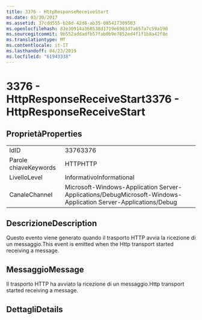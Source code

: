 ```yaml
---
title: 3376 - HttpResponseReceiveStart
ms.date: 03/30/2017
ms.assetid: 37cdd555-b28d-42d8-ab35-085417309503
ms.openlocfilehash: 83e30914a368538d1719e6983d7a657a7c59a190
ms.sourcegitcommit: 9b552addadfb57fab0b9e7852ed4f1f1b8a42f8e
ms.translationtype: MT
ms.contentlocale: it-IT
ms.lasthandoff: 04/23/2019
ms.locfileid: "61943338"
---
```

# <a name="3376---httpresponsereceivestart"></a><span data-ttu-id="06ec8-102">3376 - HttpResponseReceiveStart</span><span class="sxs-lookup"><span data-stu-id="06ec8-102">3376 - HttpResponseReceiveStart</span></span>
## <a name="properties"></a><span data-ttu-id="06ec8-103">Proprietà</span><span class="sxs-lookup"><span data-stu-id="06ec8-103">Properties</span></span>  
  
|||  
|-|-|  
|<span data-ttu-id="06ec8-104">Id</span><span class="sxs-lookup"><span data-stu-id="06ec8-104">ID</span></span>|<span data-ttu-id="06ec8-105">3376</span><span class="sxs-lookup"><span data-stu-id="06ec8-105">3376</span></span>|  
|<span data-ttu-id="06ec8-106">Parole chiave</span><span class="sxs-lookup"><span data-stu-id="06ec8-106">Keywords</span></span>|<span data-ttu-id="06ec8-107">HTTP</span><span class="sxs-lookup"><span data-stu-id="06ec8-107">HTTP</span></span>|  
|<span data-ttu-id="06ec8-108">Livello</span><span class="sxs-lookup"><span data-stu-id="06ec8-108">Level</span></span>|<span data-ttu-id="06ec8-109">Informativo</span><span class="sxs-lookup"><span data-stu-id="06ec8-109">Informational</span></span>|  
|<span data-ttu-id="06ec8-110">Canale</span><span class="sxs-lookup"><span data-stu-id="06ec8-110">Channel</span></span>|<span data-ttu-id="06ec8-111">Microsoft-Windows-Application Server-Applications/Debug</span><span class="sxs-lookup"><span data-stu-id="06ec8-111">Microsoft-Windows-Application Server-Applications/Debug</span></span>|  
  
## <a name="description"></a><span data-ttu-id="06ec8-112">Descrizione</span><span class="sxs-lookup"><span data-stu-id="06ec8-112">Description</span></span>  
 <span data-ttu-id="06ec8-113">Questo evento viene generato quando il trasporto HTTP avvia la ricezione di un messaggio.</span><span class="sxs-lookup"><span data-stu-id="06ec8-113">This event is emitted when the Http transport started receiving a message.</span></span>  
  
## <a name="message"></a><span data-ttu-id="06ec8-114">Messaggio</span><span class="sxs-lookup"><span data-stu-id="06ec8-114">Message</span></span>  
 <span data-ttu-id="06ec8-115">Il trasporto HTTP ha avviato la ricezione di un messaggio.</span><span class="sxs-lookup"><span data-stu-id="06ec8-115">Http transport started receiving a message.</span></span>  
  
## <a name="details"></a><span data-ttu-id="06ec8-116">Dettagli</span><span class="sxs-lookup"><span data-stu-id="06ec8-116">Details</span></span>
